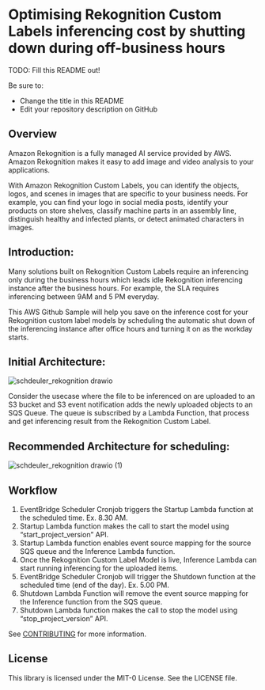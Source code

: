 # Optimising Rekognition Custom Labels inferencing cost by shutting down during off-business hours

TODO: Fill this README out!

Be sure to:

* Change the title in this README
* Edit your repository description on GitHub

## Overview

Amazon Rekognition is a fully managed AI service provided by AWS. Amazon Rekognition makes it easy to add image and video analysis to your applications.

With Amazon Rekognition Custom Labels, you can identify the objects, logos, and scenes in images that are specific to your business needs. For example, you can find your logo in social media posts, identify your products on store shelves, classify machine parts in an assembly line, distinguish healthy and infected plants, or detect animated characters in images.

## Introduction:

Many solutions built on Rekognition Custom Labels require an inferencing only during the business hours which leads idle Rekognition inferencing instance after the business hours. For example, the SLA requires inferencing between 9AM and 5 PM everyday.

This AWS Github Sample will help you save on the inference cost for your Rekognition custom label models by scheduling the automatic shut down of the inferencing instance after office hours and turning it on as the workday starts.

## Initial Architecture:

![schdeuler_rekognition drawio](https://github.com/aws-samples/rekognition-inference-scheduler/assets/32926625/c25d586c-f7aa-49c8-b8c1-7195cdf99321)

Consider the usecase where the file to be inferenced on are uploaded to an S3 bucket and S3 event notification adds the newly uploaded objects to an SQS Queue. The queue is subscribed by a Lambda Function, that process and get inferencing result from the Rekognition Custom Label.

## Recommended Architecture for scheduling:

![schdeuler_rekognition drawio (1)](https://github.com/aws-samples/rekognition-inference-scheduler/assets/32926625/b4117a6a-115f-4969-9e41-8d291275883e)

## Workflow

1. EventBridge Scheduler Cronjob triggers the Startup Lambda function at the scheduled time. Ex. 8.30 AM.
2. Startup Lambda function makes the call to start the model using “start_project_version” API.
3. Startup Lambda function enables event source mapping for the source SQS queue and the Inference Lambda function.
4. Once the Rekognition Custom Label Model is live, Inference Lambda can start running inferencing for the uploaded items.
5. EventBridge Scheduler Cronjob will trigger the Shutdown function at the scheduled time (end of the day). Ex. 5.00 PM.
6. Shutdown Lambda Function will remove the event source mapping for the Inference function from the SQS queue.
7. Shutdown Lambda function makes the call to stop the model using “stop_project_version” API.




See [CONTRIBUTING](CONTRIBUTING.md#security-issue-notifications) for more information.

## License

This library is licensed under the MIT-0 License. See the LICENSE file.


